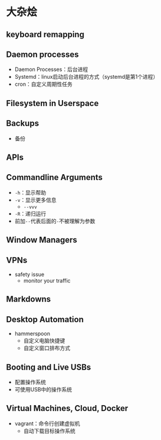 # 大杂烩

## keyboard remapping

## Daemon processes

- Daemon Processes：后台进程
- Systemd：linux启动后台进程的方式（systemd是第1个进程）
- cron：自定义周期性任务

## Filesystem in Userspace

## Backups

- 备份

## APIs

## Commandline Arguments

- `-h`：显示帮助
- `-v`：显示更多信息
  - `--vvv`
- `-R`：递归运行
- 前加` -- `代表后面的`-`不被理解为参数

## Window Managers

## VPNs

- safety issue	
  - monitor your traffic

## Markdowns

## Desktop Automation

- hammerspoon
  - 自定义电脑快捷键
  - 自定义窗口排布方式

## Booting and Live USBs

- 配置操作系统
- 可使用USB中的操作系统

## Virtual Machines, Cloud, Docker

- vagrant：命令行创建虚拟机
  - 自动下载目标操作系统



















